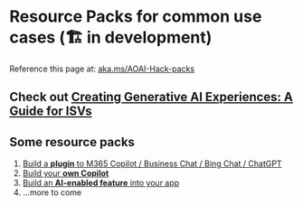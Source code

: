 # Resource Packs for common use cases (🏗️ in development)
Reference this page at: [aka.ms/AOAI-Hack-packs](https://aka.ms/AOAI-Hack-packs)

## Check out [Creating Generative AI Experiences: A Guide for ISVs](https://learn.microsoft.com/en-us/microsoft-cloud/dev/copilot/isv-extensibility-story)

## Some resource packs
1. [Build a **plugin** to M365 Copilot / Business Chat / Bing Chat / ChatGPT](https://aka.ms/AOAI-Hack-build-plugin)
2. [Build your **own Copilot** ](https://aka.ms/AOAI-Hack-build-copilot)
3. [Build an **AI-enabled feature** into your app](https://github.com/abbyjshen/AOAI-Hack-Pack/tree/main/packs/feature)
4. ...more to come
